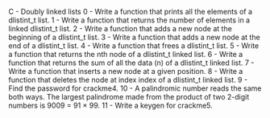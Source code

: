 C - Doubly linked lists
0 - Write a function that prints all the elements of a dlistint_t list.
1 - Write a function that returns the number of elements in a linked dlistint_t list.
2 - Write a function that adds a new node at the beginning of a dlistint_t list.
3 - Write a function that adds a new node at the end of a dlistint_t list.
4 - Write a function that frees a dlistint_t list.
5 - Write a function that returns the nth node of a dlistint_t linked list.
6 - Write a function that returns the sum of all the data (n) of a dlistint_t linked list.
7 - Write a function that inserts a new node at a given position.
8 - Write a function that deletes the node at index index of a dlistint_t linked list.
9 - Find the password for crackme4.
10 - A palindromic number reads the same both ways. The largest palindrome made from the product of two 2-digit numbers is 9009 = 91 × 99.
11 - Write a keygen for crackme5.
